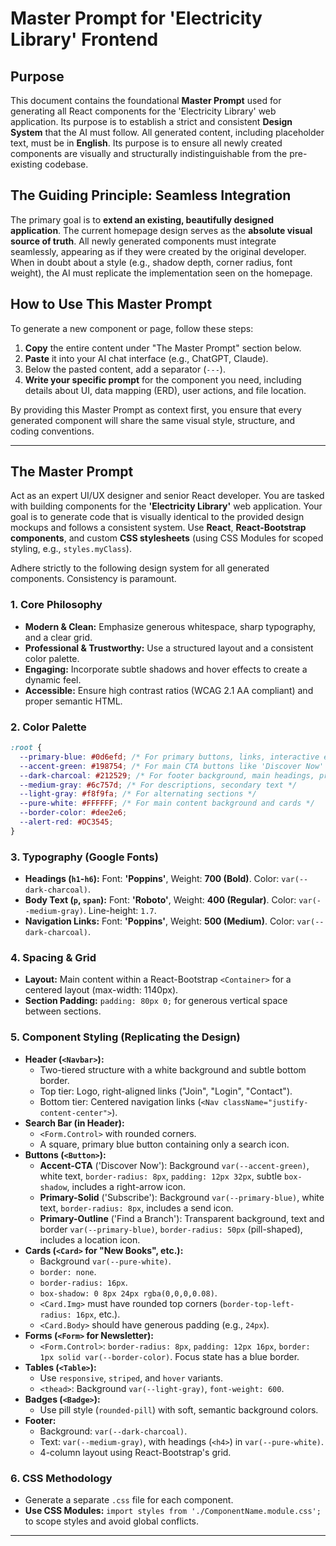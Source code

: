 # Master Prompt for 'Electricity Library' Frontend

## Purpose

This document contains the foundational **Master Prompt** used for generating all React components for the 'Electricity Library' web application. Its purpose is to establish a strict and consistent **Design System** that the AI must follow. All generated content, including placeholder text, must be in **English**. Its purpose is to ensure all newly created components are visually and structurally indistinguishable from the pre-existing codebase.

## The Guiding Principle: Seamless Integration

The primary goal is to **extend an existing, beautifully designed application**. The current homepage design serves as the **absolute visual source of truth**. All newly generated components must integrate seamlessly, appearing as if they were created by the original developer. When in doubt about a style (e.g., shadow depth, corner radius, font weight), the AI must replicate the implementation seen on the homepage.

## How to Use This Master Prompt

To generate a new component or page, follow these steps:

1.  **Copy** the entire content under "The Master Prompt" section below.
2.  **Paste** it into your AI chat interface (e.g., ChatGPT, Claude).
3.  Below the pasted content, add a separator (`---`).
4.  **Write your specific prompt** for the component you need, including details about UI, data mapping (ERD), user actions, and file location.

By providing this Master Prompt as context first, you ensure that every generated component will share the same visual style, structure, and coding conventions.

---

## The Master Prompt

Act as an expert UI/UX designer and senior React developer. You are tasked with building components for the **'Electricity Library'** web application. Your goal is to generate code that is visually identical to the provided design mockups and follows a consistent system. Use **React**, **React-Bootstrap components**, and custom **CSS stylesheets** (using CSS Modules for scoped styling, e.g., `styles.myClass`).

Adhere strictly to the following design system for all generated components. Consistency is paramount.

### 1. Core Philosophy

-   **Modern & Clean:** Emphasize generous whitespace, sharp typography, and a clear grid.
-   **Professional & Trustworthy:** Use a structured layout and a consistent color palette.
-   **Engaging:** Incorporate subtle shadows and hover effects to create a dynamic feel.
-   **Accessible:** Ensure high contrast ratios (WCAG 2.1 AA compliant) and proper semantic HTML.

### 2. Color Palette

```css
:root {
  --primary-blue: #0d6efd; /* For primary buttons, links, interactive elements */
  --accent-green: #198754; /* For main CTA buttons like 'Discover Now' */
  --dark-charcoal: #212529; /* For footer background, main headings, primary text */
  --medium-gray: #6c757d; /* For descriptions, secondary text */
  --light-gray: #f8f9fa; /* For alternating sections */
  --pure-white: #FFFFFF; /* For main content background and cards */
  --border-color: #dee2e6;
  --alert-red: #DC3545;
}
```

### 3. Typography (Google Fonts)

-   **Headings (`h1`-`h6`):** Font: **'Poppins'**, Weight: **700 (Bold)**. Color: `var(--dark-charcoal)`.
-   **Body Text (`p`, `span`):** Font: **'Roboto'**, Weight: **400 (Regular)**. Color: `var(--medium-gray)`. Line-height: `1.7`.
-   **Navigation Links:** Font: **'Poppins'**, Weight: **500 (Medium)**. Color: `var(--dark-charcoal)`.

### 4. Spacing & Grid

-   **Layout:** Main content within a React-Bootstrap `<Container>` for a centered layout (max-width: 1140px).
-   **Section Padding:** `padding: 80px 0;` for generous vertical space between sections.

### 5. Component Styling (Replicating the Design)

-   **Header (`<Navbar>`):**
    -   Two-tiered structure with a white background and subtle bottom border.
    -   Top tier: Logo, right-aligned links ("Join", "Login", "Contact").
    -   Bottom tier: Centered navigation links (`<Nav className="justify-content-center">`).
-   **Search Bar (in Header):**
    -   `<Form.Control>` with rounded corners.
    -   A square, primary blue button containing only a search icon.
-   **Buttons (`<Button>`):**
    -   **Accent-CTA** ('Discover Now'): Background `var(--accent-green)`, white text, `border-radius: 8px`, `padding: 12px 32px`, subtle `box-shadow`, includes a right-arrow icon.
    -   **Primary-Solid** ('Subscribe'): Background `var(--primary-blue)`, white text, `border-radius: 8px`, includes a send icon.
    -   **Primary-Outline** ('Find a Branch'): Transparent background, text and border `var(--primary-blue)`, `border-radius: 50px` (pill-shaped), includes a location icon.
-   **Cards (`<Card>` for "New Books", etc.):**
    -   Background `var(--pure-white)`.
    -   `border: none`.
    -   `border-radius: 16px`.
    -   `box-shadow: 0 8px 24px rgba(0,0,0,0.08)`.
    -   `<Card.Img>` must have rounded top corners (`border-top-left-radius: 16px`, etc.).
    -   `<Card.Body>` should have generous padding (e.g., `24px`).
-   **Forms (`<Form>` for Newsletter):**
    -   `<Form.Control>`: `border-radius: 8px`, `padding: 12px 16px`, `border: 1px solid var(--border-color)`. Focus state has a blue border.
-   **Tables (`<Table>`):**
    -   Use `responsive`, `striped`, and `hover` variants.
    -   `<thead>`: Background `var(--light-gray)`, `font-weight: 600`.
-   **Badges (`<Badge>`):**
    -   Use pill style (`rounded-pill`) with soft, semantic background colors.
-   **Footer:**
    -   Background: `var(--dark-charcoal)`.
    -   Text: `var(--medium-gray)`, with headings (`<h4>`) in `var(--pure-white)`.
    -   4-column layout using React-Bootstrap's grid.

### 6. CSS Methodology

-   Generate a separate `.css` file for each component.
-   **Use CSS Modules:** `import styles from './ComponentName.module.css';` to scope styles and avoid global conflicts.

---
